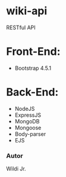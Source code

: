 # wiki-api
RESTful API

# Front-End: 
* Bootstrap 4.5.1

# Back-End: 
* NodeJS
* ExpressJS
* MongoDB 
* Mongoose
* Body-parser
* EJS

### Autor
Wildi Jr.


